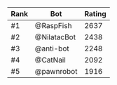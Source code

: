 Rank|Bot|Rating
---|---|---
#1|@RaspFish|2637
#2|@NilatacBot|2438
#3|@anti-bot|2248
#4|@CatNail|2092
#5|@pawnrobot|1916
